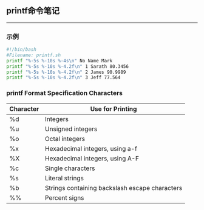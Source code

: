 ## printf命令笔记
---
### 示例

```sh
#!/bin/bash
#Filename: printf.sh
printf "%-5s %-10s %-4s\n" No Name Mark
printf "%-5s %-10s %-4.2f\n" 1 Sarath 80.3456
printf "%-5s %-10s %-4.2f\n" 2 James 90.9989
printf "%-5s %-10s %-4.2f\n" 3 Jeff 77.564

```

### printf Format Specification Characters
Character | Use for Printing|
|--- |---|
| %d | Integers  |
| %u | Unsigned integers  |
| %o | Octal integers  |
| %x | Hexadecimal integers, using a-f  |
| %X | Hexadecimal integers, using A-F  |
| %c | Single characters  |
| %s | Literal strings  |
| %b | Strings containing backslash escape characters  |
| %% | Percent signs  |